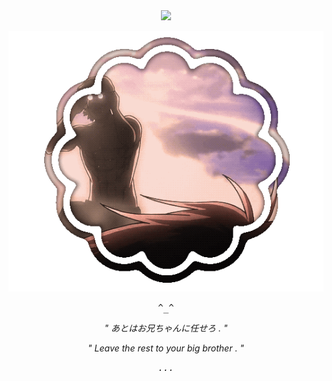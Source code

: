 
　　<p align="center">![](https://komarev.com/ghpvc/?username=zekespinalfluid&label=💉&color=a887b5)</p>

<p align="center"> 
<img src="IMG_7245.gif">

<p align="center"> 
<tt><i> ^_^ </i></tt>
<p align="center"> 
<i>" あとはお兄ちゃんに任せろ . "</i>
<p align="center">
<i>" Leave the rest to your big brother . "</i>
<p align="center"> 
<tt><i>...</i></tt>
